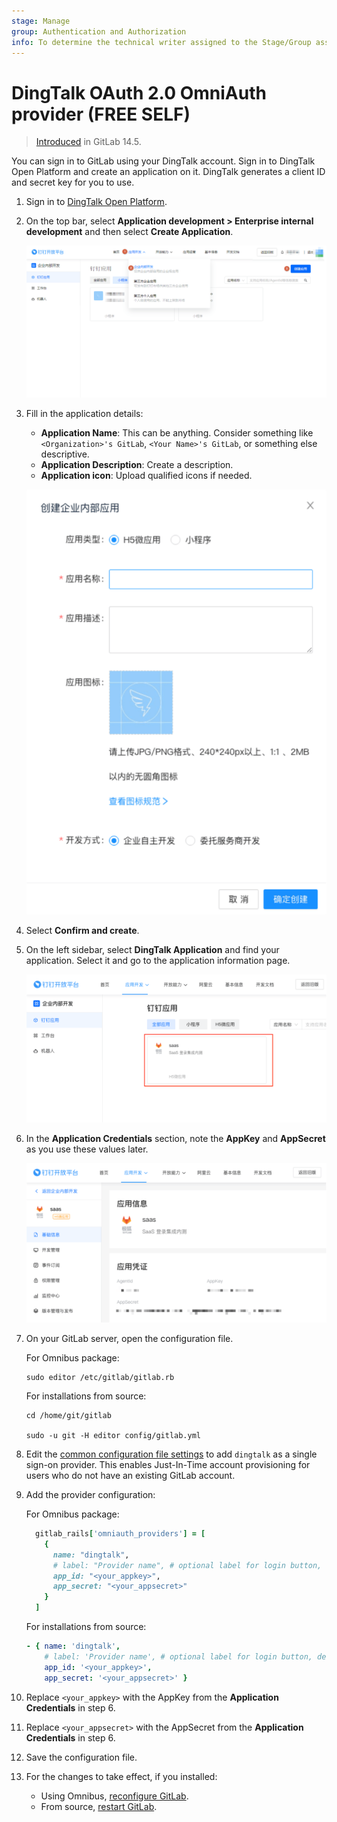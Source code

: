 ```yaml
---
stage: Manage
group: Authentication and Authorization
info: To determine the technical writer assigned to the Stage/Group associated with this page, see https://about.gitlab.com/handbook/product/ux/technical-writing/#assignments
---
```


# DingTalk OAuth 2.0 OmniAuth provider **(FREE SELF)**

> [Introduced](https://gitlab.com/gitlab-org/gitlab/-/issues/341898) in GitLab 14.5.

You can sign in to GitLab using your DingTalk account.
Sign in to DingTalk Open Platform and create an application on it. DingTalk generates a client ID and secret key for you to use.

1. Sign in to [DingTalk Open Platform](https://open-dev.dingtalk.com/).

1. On the top bar, select **Application development > Enterprise internal development** and then select **Create Application**.

   ![DingTalk menu](img/ding_talk_menu.png)

1. Fill in the application details:

   - **Application Name**: This can be anything. Consider something like `<Organization>'s GitLab`, `<Your Name>'s GitLab`, or something else descriptive.
   - **Application Description**: Create a description.
   - **Application icon**: Upload qualified icons if needed.

   ![DingTalk create application](img/ding_talk_create_application.png)

1. Select **Confirm and create**.

1. On the left sidebar, select **DingTalk Application** and find your application. Select it and go to the application information page.

   ![DingTalk your application](img/ding_talk_your_application.png)

1. In the **Application Credentials** section, note the **AppKey** and **AppSecret** as you use these values later.

   ![DingTalk credentials](img/ding_talk_credentials.png)

1. On your GitLab server, open the configuration file.

   For Omnibus package:

   ```shell
   sudo editor /etc/gitlab/gitlab.rb
   ```

   For installations from source:

   ```shell
   cd /home/git/gitlab

   sudo -u git -H editor config/gitlab.yml
   ```

1. Edit the [common configuration file settings](omniauth.md#configure-common-settings)
   to add `dingtalk` as a single sign-on provider. This enables Just-In-Time
   account provisioning for users who do not have an existing GitLab account.

1. Add the provider configuration:

   For Omnibus package:

   ```ruby
     gitlab_rails['omniauth_providers'] = [
       {
         name: "dingtalk",
         # label: "Provider name", # optional label for login button, defaults to "Ding Talk"
         app_id: "<your_appkey>",
         app_secret: "<your_appsecret>"
       }
     ]
   ```

   For installations from source:

   ```yaml
   - { name: 'dingtalk',
       # label: 'Provider name', # optional label for login button, defaults to "Ding Talk"
       app_id: '<your_appkey>',
       app_secret: '<your_appsecret>' }
   ```

1. Replace `<your_appkey>` with the AppKey from the  **Application Credentials** in step 6.

1. Replace `<your_appsecret>` with the AppSecret from the **Application Credentials** in step 6.

1. Save the configuration file.

1. For the changes to take effect, if you installed:
   - Using Omnibus, [reconfigure GitLab](../administration/restart_gitlab.md#omnibus-gitlab-reconfigure).
   - From source, [restart GitLab](../administration/restart_gitlab.md#installations-from-source).
